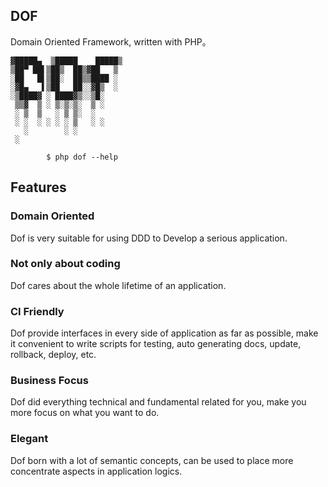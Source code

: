 <!-- toc -->

## DOF

Domain Oriented Framework, written with PHP。

```
▓█████▄  ▒█████    █████▒
▒██▀ ██▌▒██▒  ██▒▓██   ▒
░██   █▌▒██░  ██▒▒████ ░
░▓█▄   ▌▒██   ██░░▓█▒  ░
░▒████▓ ░ ████▓▒░░▒█░
 ▒▒▓  ▒ ░ ▒░▒░▒░  ▒ ░
 ░ ▒  ▒   ░ ▒ ▒░  ░
 ░ ░  ░ ░ ░ ░ ▒   ░ ░
   ░        ░ ░
 ░

        $ php dof --help
```

## Features 

### Domain Oriented

Dof is very suitable for using DDD to Develop a serious application.

### Not only about coding

Dof cares about the whole lifetime of an application.

### CI Friendly

Dof provide interfaces in every side of application as far as possible, make it convenient to write scripts for testing, auto generating docs, update, rollback, deploy, etc.

### Business Focus

Dof did everything technical and fundamental related for you, make you more focus on what you want to do.

### Elegant

Dof born with a lot of semantic concepts, can be used to place more concentrate aspects in application logics.
